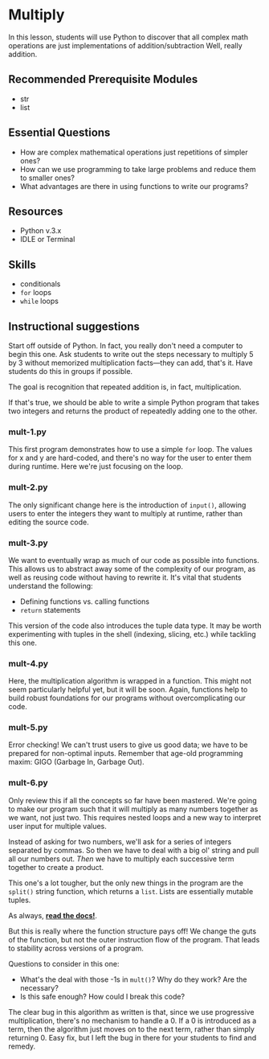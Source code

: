 # Multiply
In this lesson, students will use Python to discover that all complex math
operations are just implementations of addition/subtraction Well,
really addition.

## Recommended Prerequisite Modules
* str
* list

## Essential Questions
* How are complex mathematical operations just repetitions of simpler ones?
* How can we use programming to take large problems and reduce them to smaller ones?
* What advantages are there in using functions to write our programs?

## Resources
* Python v.3.x
* IDLE or Terminal

## Skills
* conditionals
* `for` loops
* `while` loops

## Instructional suggestions
Start off outside of Python. In fact, you really don't need a computer to begin
this one. Ask students to write out the steps necessary to multiply 5 by 3
without memorized multiplication facts—they can add, that's it. Have students
do this in groups if possible.

The goal is recognition that repeated addition is, in fact, multiplication.

If that's true, we should be able to write a simple Python program that takes
two integers and returns the product of repeatedly adding one to the other.

### mult-1.py
This first program demonstrates how to use a simple `for` loop.
The values for x and y are hard-coded, and there's no way for the user to
enter them during runtime. Here we're just focusing on the loop.

### mult-2.py
The only significant change here is the introduction of `input()`, allowing users
to enter the integers they want to multiply at runtime, rather than editing the
source code.

### mult-3.py
We want to eventually wrap as much of our code as possible into functions.
This allows us to abstract away some of the complexity of our program, as well
as reusing code without having to rewrite it. It's vital that students understand
the following:

* Defining functions vs. calling functions
* `return` statements

This version of the code also introduces the tuple data type. It may be
worth experimenting with tuples in the shell (indexing, slicing, etc.)
while tackling this one.

### mult-4.py
Here, the multiplication algorithm is wrapped in a function. This might not
seem particularly helpful yet, but it will be soon. Again, functions help to build
robust foundations for our programs without overcomplicating our code.

### mult-5.py
Error checking! We can't trust users to give us good data; we have to be prepared
for non-optimal inputs. Remember that age-old programming maxim: GIGO (Garbage
In, Garbage Out).

### mult-6.py
Only review this if all the concepts so far have been mastered. We're going to
make our program such that it will multiply as many numbers together as we want,
not just two. This requires nested loops and a new way to interpret user input for
multiple values.

Instead of asking for two numbers, we'll ask for a series of integers separated
by commas. So then we have to deal with a big ol' string and pull all our numbers
out. *Then* we have to multiply each successive term together to create a product.

This one's a lot tougher, but the only new things in the program are the `split()`
string function, which returns a `list`. Lists are essentially mutable tuples.

As always, [**read the docs!**](http://docs.python.org).

But this is really where the function structure pays off! We change the guts of
the function, but not the outer instruction flow of the program. That leads to
stability across versions of a program.

Questions to consider in this one:

* What's the deal with those -1s in `mult()`? Why do they work? Are the necessary?
* Is this safe enough? How could I break this code?

The clear bug in this algorithm as written is that, since we use progressive multiplication,
there's no mechanism to handle a 0. If a 0 is introduced as a term, then the algorithm
just moves on to the next term, rather than simply returning 0. Easy fix, but I
left the bug in there for your students to find and remedy.
